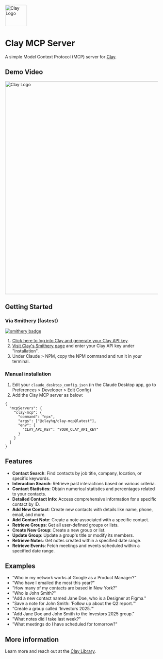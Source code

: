 <a href="https://clay.earth"><img src="https://assets.clay.earth/emails/assets/logo_badge.png" alt="Clay Logo" width="70"/></a>

# Clay MCP Server

A simple Model Context Protocol (MCP) server for [Clay](https://clay.earth).

## Demo Video
<a href="https://www.youtube.com/watch?v=vaB0s9i7Djo"><img src="https://userimg-assets.customeriomail.com/images/client-env-86186/1744863883565_CleanShot%202025-04-17%20at%2000.24.16@2x_01JS0ZVWJ1M36ZN9FS9CD3D9R3.png" alt="Clay Logo" width="700"/></a>

## Getting Started
### Via Smithery (fastest)
[![smithery badge](https://smithery.ai/badge/@clayhq/clay-mcp)](https://smithery.ai/server/@clayhq/clay-mcp)
1. [Click here to log into Clay and generate your Clay API key](https://web.clay.earth/settings/api-keys).
2. [Visit Clay's Smithery page](https://smithery.ai/server/@clay-inc/clay-mcp) and enter your Clay API key under "Installation".
3. Under Claude > NPM, copy the NPM command and run it in your terminal.

### Manual installation
1. Edit your `claude_desktop_config.json` (in the Claude Desktop app, go to Preferences > Developer > Edit Config)
2. Add the Clay MCP server as below:

```
{
  "mcpServers": {
    "clay-mcp": {
      "command": "npx",
      "args": ["@clayhq/clay-mcp@latest"],
      "env": {
        "CLAY_API_KEY": "YOUR_CLAY_API_KEY"
      }
    }
  }
}
```

## Features
- **Contact Search**: Find contacts by job title, company, location, or specific keywords.
- **Interaction Search**: Retrieve past interactions based on various criteria.
- **Contact Statistics**: Obtain numerical statistics and percentages related to your contacts.
- **Detailed Contact Info**: Access comprehensive information for a specific contact by ID.
- **Add New Contact**: Create new contacts with details like name, phone, email, and more.
- **Add Contact Note**: Create a note associated with a specific contact.
- **Retrieve Groups**: Get all user-defined groups or lists.
- **Create New Group**: Create a new group or list.
- **Update Group**: Update a group's title or modify its members.
- **Retrieve Notes**: Get notes created within a specified date range.
- **Retrieve Events**: Fetch meetings and events scheduled within a specified date range.

## Examples
- "Who in my network works at Google as a Product Manager?"
- "Who have I emailed the most this year?"
- "How many of my contacts are based in New York?"
- "Who is John Smith?"
- "Add a new contact named Jane Doe, who is a Designer at Figma."
- "Save a note for John Smith: 'Follow up about the Q2 report.'"
- "Create a group called 'Investors 2025.'"
- "Add Jane Doe and John Smith to the Investors 2025 group."
- "What notes did I take last week?"
- "What meetings do I have scheduled for tomorrow?"

## More information
Learn more and reach out at the [Clay Library](https://library.clay.earth).
